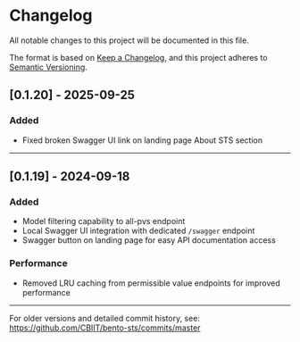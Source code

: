 # Changelog

All notable changes to this project will be documented in this file.

The format is based on [Keep a Changelog](https://keepachangelog.com/en/1.0.0/),
and this project adheres to [Semantic Versioning](https://semver.org/spec/v2.0.0.html).

## [0.1.20] - 2025-09-25

### Added
- Fixed broken Swagger UI link on landing page About STS section

---

## [0.1.19] - 2024-09-18

### Added
- Model filtering capability to all-pvs endpoint
- Local Swagger UI integration with dedicated `/swagger` endpoint
- Swagger button on landing page for easy API documentation access

### Performance
- Removed LRU caching from permissible value endpoints for improved performance

---

For older versions and detailed commit history, see: https://github.com/CBIIT/bento-sts/commits/master
